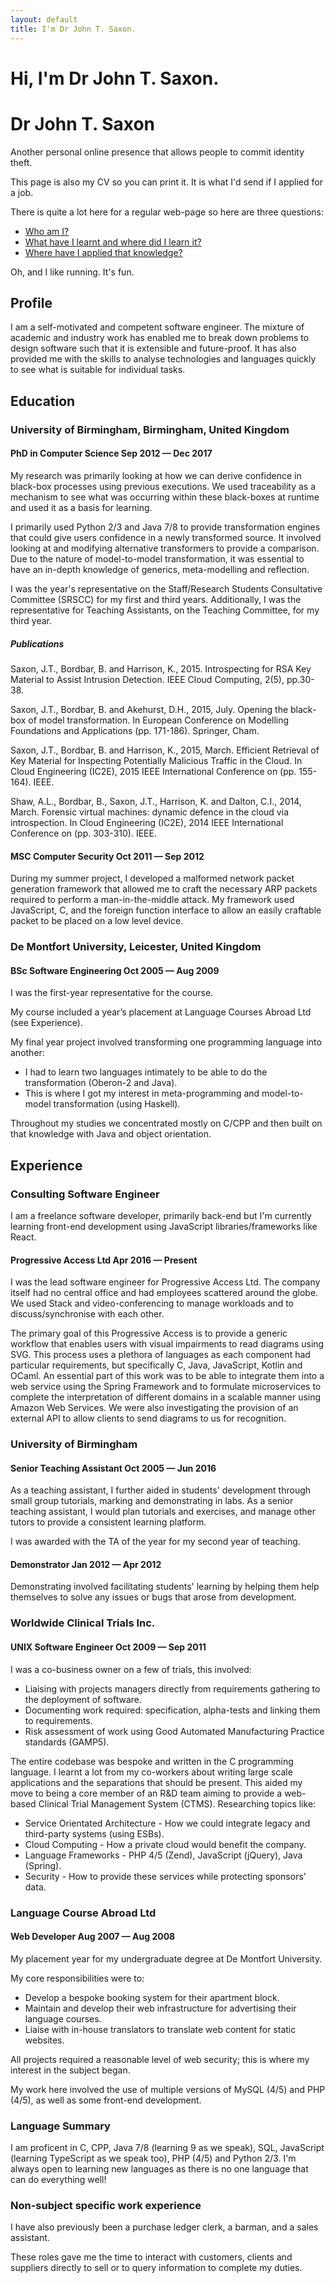 ```yaml
---
layout: default
title: I'm Dr John T. Saxon.
---
```

<h1 class="hidden-print">Hi, I'm Dr John T. Saxon.</h1>
<h1 class="visible-print-block">Dr John T. Saxon</h1>

<div class="hidden-print">
  <p>Another personal online presence that allows people to commit identity theft.</p>
  <p>This page is also my CV so you can print it. It is what I'd send if I applied for a job.</p>
  <p>There is quite a lot here for a regular web-page so here are three questions:
    <ul>
      <li><a href="#profile">Who am I?</a></li>
      <li><a href="#education">What have I learnt and where did I learn it?</a></li>
      <li><a href="#experience">Where have I applied that knowledge?</a></li>
    </ul>
  </p>
  <p>Oh, and I like running. It's fun.</p>
</div>

## Profile

I am a self-motivated and competent software engineer. The mixture of academic and industry work has enabled me to break down problems to design software such that it is extensible and future-proof. It has also provided me with the skills to analyse technologies and languages quickly to see what is suitable for individual tasks.

## Education

### University of Birmingham, Birmingham, United Kingdom

#### PhD in Computer Science <span class="date pull-right">Sep 2012 &mdash; Dec 2017</span>

My research was primarily looking at how we can derive confidence in black-box processes using previous executions. We used traceability as a mechanism to see what was occurring within these black-boxes at runtime and used it as a basis for learning.

I primarily used Python 2/3 and Java 7/8 to provide transformation engines that could give users confidence in a newly transformed source. It involved looking at and modifying alternative transformers to provide a comparison. Due to the nature of model-to-model transformation, it was essential to have an in-depth knowledge of generics, meta-modelling and reflection.

I was the year's representative on the Staff/Research Students Consultative Committee (SRSCC) for my first and third years. Additionally, I was the representative for Teaching Assistants, on the Teaching Committee, for my third year.

##### Publications

<span class="authors"><span class="me">Saxon, J.T.</span>, Bordbar, B. and Harrison, K.</span>, <span class="year">2015</span>. <span class="title">Introspecting for RSA Key Material to Assist Intrusion Detection.</span> <span class="in">IEEE Cloud Computing</span>, 2(5), pp.30-38. 

<span class="authors"><span class="me">Saxon, J.T.</span>, Bordbar, B. and Akehurst, D.H.</span>, <span class="year">2015</span>, July. <span class="title">Opening the black-box of model transformation.</span> In <span class="in">European Conference on Modelling Foundations and Applications</span> (pp. 171-186). Springer, Cham. <a href="/pdf/2015.2.pdf" class="hidden-print" title="Download PDF"><i class="fa fa-file-pdf-o"></i></a>

<span class="authors"><span class="me">Saxon, J.T.</span>, Bordbar, B. and Harrison, K.</span>, <span class="year">2015</span>, March. <span class="title">Efficient Retrieval of Key Material for Inspecting Potentially Malicious Traffic in the Cloud.</span> In <span class="in">Cloud Engineering (IC2E), 2015 IEEE International Conference on</span> (pp. 155-164). IEEE. <a href="/pdf/2015.1.pdf" class="hidden-print" title="Download PDF"><i class="fa fa-file-pdf-o"></i></a>

<span class="authors">Shaw, A.L., Bordbar, B., <span class="me">Saxon, J.T.</span>, Harrison, K. and Dalton, C.I.</span>, <span class="year">2014</span>, March. <span class="title">Forensic virtual machines: dynamic defence in the cloud via introspection.</span> In <span class="in">Cloud Engineering (IC2E), 2014 IEEE International Conference on</span> (pp. 303-310). IEEE. <a href="/pdf/2014.1.pdf" class="hidden-print" title="Download PDF"><i class="fa fa-file-pdf-o"></i></a>

<h4 style="page-break-before: always;">MSC Computer Security <span class="date pull-right">Oct 2011 &mdash; Sep 2012</span></h4>

During my summer project, I developed a malformed network packet generation framework that allowed me to craft the necessary ARP packets required to perform a man-in-the-middle attack. My framework used JavaScript, C, and the foreign function interface to allow an easily craftable packet to be placed on a low level device.

### De Montfort University, Leicester, United Kingdom

#### BSc Software Engineering <span class="date pull-right">Oct 2005 &mdash; Aug 2009</span>

I was the first-year representative for the course.

My course included a year’s placement at Language Courses Abroad Ltd (see Experience).

My final year project involved transforming one programming language into another:

  * I had to learn two languages intimately to be able to do the transformation (Oberon-2 and Java).
  * This is where I got my interest in meta-programming and model-to-model transformation (using Haskell).
  
Throughout my studies we concentrated mostly on C/CPP and then built on that knowledge with Java and object orientation.

## Experience

### Consulting Software Engineer

I am a freelance software developer, primarily back-end but I'm currently learning front-end development using JavaScript libraries/frameworks like React.

#### Progressive Access Ltd <span class="date pull-right">Apr 2016 &mdash; Present</span>

I was the lead software engineer for Progressive Access Ltd. 
The company itself had no central office and had employees scattered around the globe. We used Stack and video-conferencing to manage workloads and to discuss/synchronise with each other.

The primary goal of this Progressive Access is to provide a generic workflow that enables users with visual impairments to read diagrams using SVG. This process uses a plethora of languages as each component had particular requirements, but specifically C, Java, JavaScript, Kotlin and OCaml. An essential part of this work was to be able to integrate them into a web service using the Spring Framework and to formulate microservices to complete the interpretation of different domains in a scalable manner using Amazon Web Services. We were also investigating the provision of an external API to allow clients to send diagrams to us for recognition.

### University of Birmingham

#### Senior Teaching Assistant <span class="date pull-right">Oct 2005 &mdash; Jun 2016</span>

As a teaching assistant, I further aided in students' development through small group tutorials, marking and demonstrating in labs. As a senior teaching assistant, I would plan tutorials and exercises, and manage other tutors to provide a consistent learning platform.

I was awarded with the TA of the year for my second year of teaching.

#### Demonstrator <span class="date pull-right">Jan 2012 &mdash; Apr 2012</span>

Demonstrating involved facilitating students' learning by helping them help themselves to solve any issues or bugs that arose from development.

### Worldwide Clinical Trials Inc.

<h4>UNIX Software Engineer <span class="date pull-right">Oct 2009 &mdash; Sep 2011</span></h4>

I was a co-business owner on a few of trials, this involved:

  * Liaising with projects managers directly from requirements gathering to the deployment of software.
  * Documenting work required: specification, alpha-tests and linking them to requirements.
  * Risk assessment of work using Good Automated Manufacturing Practice standards (GAMP5).
  
The entire codebase was bespoke and written in the C programming language. I learnt a lot from my co-workers about writing large scale applications and the separations that should be present. This aided my move to being a core member of an R&D team aiming to provide a web-based Clinical Trial Management System (CTMS). Researching topics like:

  * Service Orientated Architecture - How we could integrate legacy and third-party systems (using ESBs). 
  * Cloud Computing - How a private cloud would benefit the company.
  * Language Frameworks - PHP 4/5 (Zend), JavaScript (jQuery), Java (Spring).
  * Security - How to provide these services while protecting sponsors’ data.

### Language Course Abroad Ltd

#### Web Developer <span class="date pull-right">Aug 2007 &mdash; Aug 2008</span>

My placement year for my undergraduate degree at De Montfort University.

My core responsibilities were to:

  * Develop a bespoke booking system for their apartment block.
  * Maintain and develop their web infrastructure for advertising their language courses.
  * Liaise with in-house translators to translate web content for static websites.

All projects required a reasonable level of web security; this is where my interest in the subject began.

My work here involved the use of multiple versions of MySQL (4/5) and PHP (4/5), as well as some front-end development.

### Language Summary

I am proficent in C, CPP, Java 7/8 (learning 9 as we speak), SQL, JavaScript (learning TypeScript as we speak too), PHP (4/5) and Python 2/3. I'm always open to learning new languages as there is no one language that can do everything well!

### Non-subject specific work experience

I have also previously been a purchase ledger clerk, a barman, and a sales assistant.

These roles gave me the time to interact with customers, clients and suppliers directly to sell or to query information to complete my duties.
